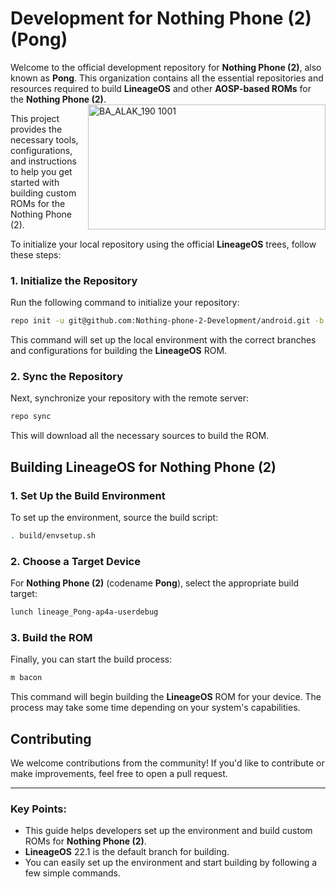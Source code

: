 # Development for Nothing Phone (2) (Pong)

Welcome to the official development repository for **Nothing Phone (2)**, also known as **Pong**. This organization contains all the essential repositories and resources required to build **LineageOS** and other **AOSP-based ROMs** for the **Nothing Phone (2)**. <img src="https://github.com/user-attachments/assets/43edb56d-fe3e-4b9b-9211-3ab3d584b1d3" alt="BA_ALAK_190 1001" align="right" width="380" height="200" />

This project provides the necessary tools, configurations, and instructions to help you get started with building custom ROMs for the Nothing Phone (2).

To initialize your local repository using the official **LineageOS** trees, follow these steps:

### 1. Initialize the Repository
Run the following command to initialize your repository:

```bash
repo init -u git@github.com:Nothing-phone-2-Development/android.git -b lineage-22.1 --git-lfs
```

This command will set up the local environment with the correct branches and configurations for building the **LineageOS** ROM.

### 2. Sync the Repository
Next, synchronize your repository with the remote server:

```bash
repo sync
```

This will download all the necessary sources to build the ROM.

## Building LineageOS for Nothing Phone (2)

### 1. Set Up the Build Environment

To set up the environment, source the build script:

```bash
. build/envsetup.sh
```

### 2. Choose a Target Device

For **Nothing Phone (2)** (codename **Pong**), select the appropriate build target:

```bash
lunch lineage_Pong-ap4a-userdebug
```

### 3. Build the ROM

Finally, you can start the build process:

```bash
m bacon
```

This command will begin building the **LineageOS** ROM for your device. The process may take some time depending on your system's capabilities.

## Contributing

We welcome contributions from the community! If you'd like to contribute or make improvements, feel free to open a pull request.

---

### Key Points:
- This guide helps developers set up the environment and build custom ROMs for **Nothing Phone (2)**.
- **LineageOS** 22.1 is the default branch for building.
- You can easily set up the environment and start building by following a few simple commands.
